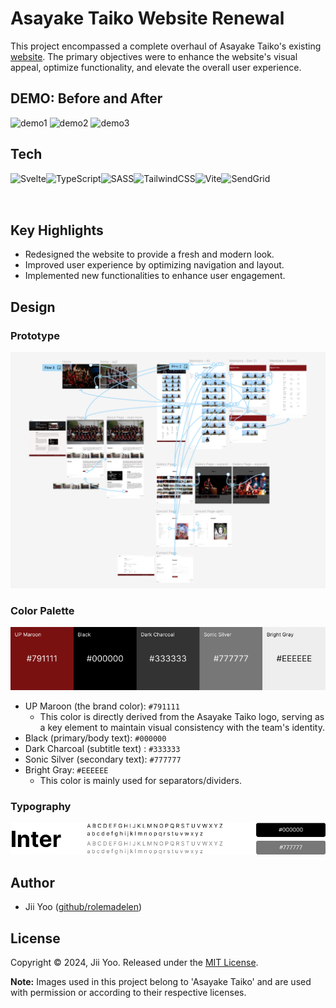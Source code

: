# Asayake Taiko Website Renewal

This project encompassed a complete overhaul of Asayake Taiko's existing [website](https://asayaketaiko.ucsd.edu/).
The primary objectives were to enhance the website's visual appeal, optimize functionality, and elevate the overall user experience.

## DEMO: Before and After

![demo1](./readme/asayake-compare1.gif)
![demo2](./readme/asayake-compare2.gif)
![demo3](./readme/asayake-compare3.gif)

## Tech

<div style="display: flex;">
<img height="50" src="https://github.com/marwin1991/profile-technology-icons/assets/136815194/e56b5093-2f58-40cc-b194-5bdde41077b5" title="Svelte" alt="Svelte">
<img height="50" src="https://user-images.githubusercontent.com/25181517/183890598-19a0ac2d-e88a-4005-a8df-1ee36782fde1.png" title="TypeScript" alt="TypeScript">
<img height="50" src="https://user-images.githubusercontent.com/25181517/192158956-48192682-23d5-4bfc-9dfb-6511ade346bc.png" title="SASS" alt="SASS">
<img height="50" src="https://user-images.githubusercontent.com/25181517/202896760-337261ed-ee92-4979-84c4-d4b829c7355d.png" title="TailwindCSS" alt="TailwindCSS">
<img height="50" src="https://github.com/marwin1991/profile-technology-icons/assets/62091613/b40892ef-efb8-4b0e-a6b5-d1cfc2f3fc35" title="Vite" alt="Vite">
<img height="50" src="https://sendgrid.com/wp-content/themes/sgdotcom/pages/resource/brand/2016/SendGrid-Logomark.png" title="SendGrid" alt="SendGrid">
</div>

## Key Highlights

- Redesigned the website to provide a fresh and modern look.
- Improved user experience by optimizing navigation and layout.
- Implemented new functionalities to enhance user engagement.

## Design

### Prototype

![prototype](./readme/figma.png)

### Color Palette

![color palette](./readme/color-palette.png)

- UP Maroon (the brand color): `#791111`
  - This color is directly derived from the Asayake Taiko logo, serving as a key element to maintain visual consistency with the team's identity.
- Black (primary/body text): `#000000`
- Dark Charcoal (subtitle text) : `#333333`
- Sonic Silver (secondary text): `#777777`
- Bright Gray: `#EEEEEE`
  - This color is mainly used for separators/dividers.

### Typography

![typography](./readme/font.png)

## Author

- Jii Yoo ([github/rolemadelen](https://github.com/rolemadelen))

## License

Copyright © 2024, Jii Yoo. Released under the [MIT License](./LICENSE).

**Note:** Images used in this project belong to 'Asayake Taiko' and are used with permission or according to their respective licenses.

